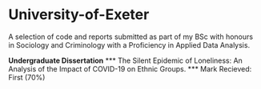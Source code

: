 # University-of-Exeter
A selection of code and reports submitted as part of my BSc with honours in Sociology and Criminology with a Proficiency in Applied Data Analysis.

**Undergraduate Dissertation**
*** The Silent Epidemic of Loneliness: An Analysis of the Impact of COVID-19 on Ethnic Groups.
*** Mark Recieved: First (70%)


